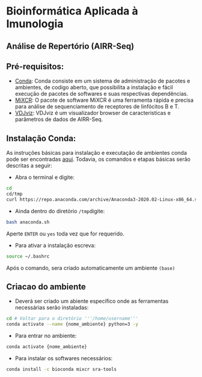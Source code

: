 # Bioinformática Aplicada à Imunologia
## Análise de Repertório (AIRR-Seq)

## Pré-requisitos:
- [Conda](https://docs.conda.io/en/latest/): Conda consiste em um sistema de administração de pacotes e ambientes, de codigo aberto, que possibilita a instalação e fácil execução de pacotes de softwares e suas respectivas dependências. 
- [MiXCR](https://mixcr.readthedocs.io/en/master/): O pacote de software MiXCR é uma ferramenta rápida e precisa para análise de sequenciamento de receptores de linfócitos B e T.
- [VDJviz](https://vdjviz.cdr3.net/): VDJviz é um visualizador browser de caracteristicas e parâmetros de dados de AIRR-Seq. 
## Instalação Conda:
As instruções básicas para instalação e executação de ambientes conda pode ser encontradas [aqui](https://www.digitalocean.com/community/tutorials/how-to-install-the-anaconda-python-distribution-on-ubuntu-20-04). Todavia, os comandos e etapas básicas serão descritas a seguir:
- Abra o terminal e digite:
```sh
cd 
cd/tmp
curl https://repo.anaconda.com/archive/Anaconda3-2020.02-Linux-x86_64.sh --output anaconda.sh
```
- Ainda dentro do diretório ```/tmp```digite:
```sh
bash anaconda.sh 
```
Aperte ```ENTER``` ou ```yes``` toda vez que for requerido.
- Para ativar a instalação escreva:
```sh
source ~/.bashrc
```
Após o comando, sera criado automaticamente um ambiente ```(base)``` 

## Criacao do ambiente
- Deverá ser criado um abiente específico onde as ferramentas necessárias serão instaladas:
```sh
cd # Voltar para o diretório '''/home/username'''
conda activate --name {nome_ambiente} python=3 -y
```
- Para entrar no ambiente:
```sh
conda activate {nome_ambiente}
```
- Para instalar os softwares necessários:
```sh
conda install -c bioconda mixcr sra-tools 
```
